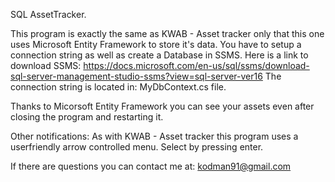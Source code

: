 SQL AssetTracker.

This program is exactly the same as KWAB - Asset tracker only that this one uses Microsoft Entity Framework to store it's data. 
You have to setup a connection string as well as create a Database in SSMS.
Here is a link to download SSMS: https://docs.microsoft.com/en-us/sql/ssms/download-sql-server-management-studio-ssms?view=sql-server-ver16
The connection string is located in: MyDbContext.cs file.

Thanks to Micorsoft Entity Framework you can see your assets even after closing the program and restarting it.

Other notifications:
As with KWAB - Asset tracker this program uses a userfriendly arrow controlled menu.
Select by pressing enter.

If there are questions you can contact me at: kodman91@gmail.com
